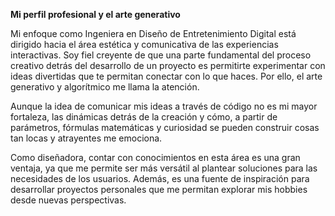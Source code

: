 **Mi perfil profesional y el arte generativo**

Mi enfoque como Ingeniera en Diseño de Entretenimiento Digital está dirigido hacia el área estética y comunicativa de las experiencias interactivas. Soy fiel creyente de que una parte fundamental del proceso creativo detrás del desarrollo de un proyecto es permitirte experimentar con ideas divertidas que te permitan conectar con lo que haces. Por ello, el arte generativo y algorítmico me llama la atención.

Aunque la idea de comunicar mis ideas a través de código no es mi mayor fortaleza, las dinámicas detrás de la creación y cómo, a partir de parámetros, fórmulas matemáticas y curiosidad se pueden construir cosas tan locas y atrayentes me emociona. 

Como diseñadora, contar con conocimientos en esta área es una gran ventaja, ya que me permite ser más versátil al plantear soluciones para las necesidades de los usuarios. Además, es una fuente de inspiración para desarrollar proyectos personales que me permitan explorar mis hobbies desde nuevas perspectivas.
